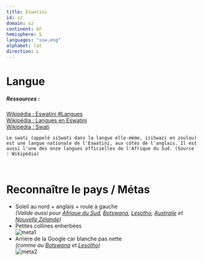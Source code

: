 ```yaml
---
title: Eswatini
id: sz
domain: sz
continent: AF
hemisphere: S
languages: "ssw,eng"
alphabet: lat
direction: L
---
```


# Langue

##### Ressources :

[Wikipédia : Eswatini #Langues](https://fr.wikipedia.org/wiki/Eswatini#Langues)  
[Wikipédia : Langues en Eswatini](https://fr.wikipedia.org/wiki/Langues_en_Eswatini)  
[Wikipédia : Swati](https://fr.wikipedia.org/wiki/Swati)  

```
Le swati (appelé siSwati dans la langue elle-même, isiSwazi en zoulou) est une langue nationale de l'Eswatini, aux côtés de l'anglais. Il est aussi l'une des onze langues officielles de l'Afrique du Sud. (Source : Wikipédia)
```


<br/>

# Reconnaître le pays / Métas

- Soleil au nord + anglais + roule à gauche  
  *(Valide aussi pour [Afrique du Sud](/flag/za), [Botswana](/flag/bw), [Lesotho](/flag/ls), [Australie](/flag/au) et [Nouvelle Zélande](/flag/nz))*
- Petites collines enherbées  
  ![meta1](/images/sz_geoguessr.png)
- Arrière de la Google car blanche pas nette  
  *(comme au [Botswana](/flag/bw) et [Lesotho](/flag/ls))*  
  ![meta2](/images/sz_geoguessr2.png)
